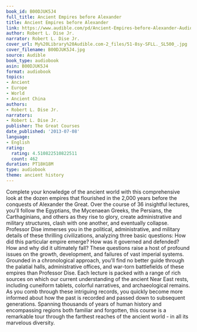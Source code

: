 ```yaml
---
book_id: B00DJUK5J4
full_title: Ancient Empires before Alexander
title: Ancient Empires before Alexander
link: https://www.audible.com/pd/Ancient-Empires-before-Alexander-Audiobook/B00DJUK5J4
author: Robert L. Dise Jr.
narrator: Robert L. Dise Jr.
cover_url: My%20Library%20Audible.com-2_files/51-8sy-SFLL._SL500_.jpg
cover_filename: B00DJUK5J4.jpg
source: Audible
book_type: audiobook
asin: B00DJUK5J4
format: audiobook
topics:
- Ancient
- Europe
- World
- Ancient China
authors:
- Robert L. Dise Jr.
narrators:
- Robert L. Dise Jr.
publisher: The Great Courses
date_published: '2013-07-08'
language:
- English
rating:
  rating: 4.510822510822511
  count: 462
duration: PT18H18M
type: audiobook
theme: ancient history
---
```

Complete your knowledge of the ancient world with this comprehensive look at the dozen empires that flourished in the 2,000 years before the conquests of Alexander the Great. Over the course of 36 insightful lectures, you'll follow the Egyptians, the Mycenaean Greeks, the Persians, the Carthaginians, and others as they rise to glory, create administrative and military structures, clash with one another, and eventually collapse.
Professor Dise immerses you in the political, administrative, and military details of these thrilling civilizations, analyzing three basic questions: How did this particular empire emerge? How was it governed and defended? How and why did it ultimately fall? These questions raise a host of profound issues on the growth, development, and failures of vast imperial systems.
Grounded in a chronological approach, you'll find no better guide through the palatial halls, administrative offices, and war-torn battlefields of these empires than Professor Dise. Each lecture is packed with a range of rich sources on which our current understanding of the ancient Near East rests, including cuneiform tablets, colorful narratives, and archaeological remains.
As you comb through these intriguing records, you quickly become more informed about how the past is recorded and passed down to subsequent generations. Spanning thousands of years of human history and encompassing regions both familiar and forgotten, this course is a remarkable tour through the farthest reaches of the ancient world - in all its marvelous diversity.


